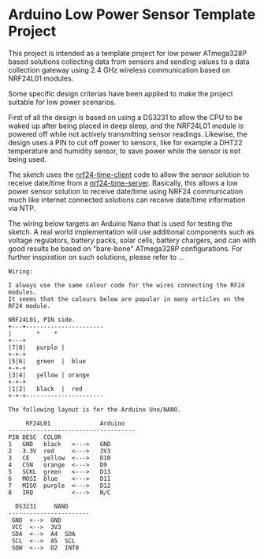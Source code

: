 # Arduino Low Power Sensor Template Project

This project is intended as a template project for low power ATmega328P based solutions collecting data from sensors and sending values to a data collection gateway using 2.4 GHz wireless communication based on NRF24L01 modules.

Some specific design criterias have been applied to make the project suitable for low power scenarios.  

First of all the design is based on using a DS3231 to allow the CPU to be waked up after being placed in deep sleep, and the NRF24L01 module is powered off while not actively transmitting sensor readings.  Likewise, the design uses a PIN to cut off power to sensors, like for example a DHT22 temperature and humidity sensor, to save power while the sensor is not being used.

The sketch uses the [nrf24-time-client](https://github.com/bjarne-hansen/nrf24-time-client) code to allow the sensor solution to receive date/time from a [nrf24-time-server](https://github.com/bjarne-hansen/nrf24-time-server). Basically, this allows a low power sensor solution to receive date/time using NRF24 communication much like internet connected solutions can receive date/time information via NTP.

The wiring below targets an Arduino Nano that is used for testing the sketch.  A real world implementation will use additional components such as voltage regulators, battery packs, solar cells, battery chargers, and can with good results be based on "bare-bone" ATmega328P configurations.  For further inspiration on such solutions, please refer to ...



    Wiring:

    I always use the same colour code for the wires connecting the RF24 modules. 
    It seems that the colours below are popular in many articles on the RF24 module.

    NRF24L01, PIN side.
    +---+----------------------
    |       *    *
    +---+
    |7|8|   purple |
    +-+-+
    |5|6|   green  |  blue
    +-+-+
    |3|4|   yellow | orange
    +-+-+   
    |1|2|   black  |  red
    +-+-+----------------------
 
    The following layout is for the Arduino Uno/NANO.
 
         RF24L01              Arduino
    ------------------------------------
    PIN DESC  COLOR           
    1   GND   black   <--->   GND
    2   3.3V  red     <--->   3V3
    3   CE    yellow  <--->   D10 
    4   CSN   orange  <--->   D9 
    5   SCKL  green   <--->   D13    
    6   MOSI  blue    <--->   D11 
    7   MISO  purple  <--->   D12 
    8   IRQ           <--->   N/C
    
      DS3231     NANO
    -----------------------
     GND  <-->  GND  
     VCC  <-->  3V3
     SDA  <-->  A4  SDA
     SCL  <-->  A5  SCL
     SQW  <-->  D2  INT0
     

   
